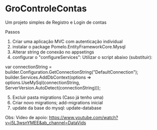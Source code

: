 # GroControleContas
Um projeto simples de Registro e Login de contas

Passos
1. Criar uma aplicação MVC com autenticação individual
2. instalar o package Pomelo.EntityFrameworkCore.Mysql
3. Alterar string de conexão no appsetings
4. configurar o "configureServices": Utilizar o script abaixo (substituir):

var connectionString = builder.Configuration.GetConnectionString("DefaultConnection");
builder.Services.AddDbContext<ApplicationDbContext>(options =>
    options.UseMySql(connectionString, ServerVersion.AutoDetect(connectionString)));

5. Excluir pasta migrations (Caso já tenho uma)
6. Criar novo migrations; add-migrations inicial
7. update da base do mysql: update-database

Obs: Video de apoio: https://www.youtube.com/watch?v=i5L3wsnYMEE&ab_channel=DataVids




